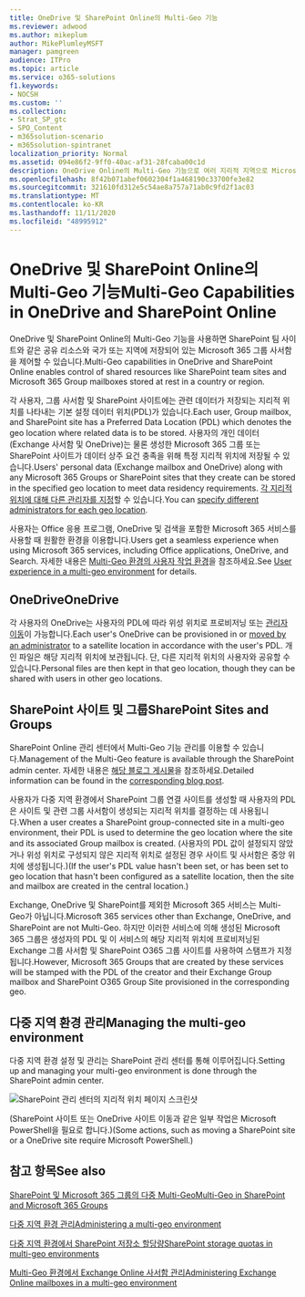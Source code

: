 ```yaml
---
title: OneDrive 및 SharePoint Online의 Multi-Geo 기능
ms.reviewer: adwood
ms.author: mikeplum
author: MikePlumleyMSFT
manager: pamgreen
audience: ITPro
ms.topic: article
ms.service: o365-solutions
f1.keywords:
- NOCSH
ms.custom: ''
ms.collection:
- Strat_SP_gtc
- SPO_Content
- m365solution-scenario
- m365solution-spintranet
localization_priority: Normal
ms.assetid: 094e86f2-9ff0-40ac-af31-28fcaba00c1d
description: OneDrive Online의 Multi-Geo 기능으로 여러 지리적 지역으로 Microsoft 365 범위를 확장합니다.
ms.openlocfilehash: 8f42b071abef0602304f1a468190c33700fe3e82
ms.sourcegitcommit: 321610fd312e5c54ae8a757a71ab0c9fd2f1ac03
ms.translationtype: MT
ms.contentlocale: ko-KR
ms.lasthandoff: 11/11/2020
ms.locfileid: "48995912"
---
```

# <a name="multi-geo-capabilities-in-onedrive-and-sharepoint-online"></a><span data-ttu-id="f7526-103">OneDrive 및 SharePoint Online의 Multi-Geo 기능</span><span class="sxs-lookup"><span data-stu-id="f7526-103">Multi-Geo Capabilities in OneDrive and SharePoint Online</span></span>

<span data-ttu-id="f7526-104">OneDrive 및 SharePoint Online의 Multi-Geo 기능을 사용하면 SharePoint 팀 사이트와 같은 공유 리소스와 국가 또는 지역에 저장되어 있는 Microsoft 365 그룹 사서함을 제어할 수 있습니다.</span><span class="sxs-lookup"><span data-stu-id="f7526-104">Multi-Geo capabilities in OneDrive and SharePoint Online enables control of shared resources like SharePoint team sites and Microsoft 365 Group mailboxes stored at rest in a country or region.</span></span>

<span data-ttu-id="f7526-105">각 사용자, 그룹 사서함 및 SharePoint 사이트에는 관련 데이터가 저장되는 지리적 위치를 나타내는 기본 설정 데이터 위치(PDL)가 있습니다.</span><span class="sxs-lookup"><span data-stu-id="f7526-105">Each user, Group mailbox, and SharePoint site has a Preferred Data Location (PDL) which denotes the geo location where related data is to be stored.</span></span> <span data-ttu-id="f7526-106">사용자의 개인 데이터(Exchange 사서함 및 OneDrive)는 물론 생성한 Microsoft 365 그룹 또는 SharePoint 사이트가 데이터 상주 요건 충족을 위해 특정 지리적 위치에 저장될 수 있습니다.</span><span class="sxs-lookup"><span data-stu-id="f7526-106">Users' personal data (Exchange mailbox and OneDrive) along with any Microsoft 365 Groups or SharePoint sites that they create can be stored in the specified geo location to meet data residency requirements.</span></span> <span data-ttu-id="f7526-107">[각 지리적 위치에 대해 다른 관리자를 지정](add-a-sharepoint-geo-admin.md)할 수 있습니다.</span><span class="sxs-lookup"><span data-stu-id="f7526-107">You can [specify different administrators for each geo location](add-a-sharepoint-geo-admin.md).</span></span>

<span data-ttu-id="f7526-108">사용자는 Office 응용 프로그램, OneDrive 및 검색을 포함한 Microsoft 365 서비스를 사용할 때 원활한 환경을 이용합니다.</span><span class="sxs-lookup"><span data-stu-id="f7526-108">Users get a seamless experience when using Microsoft 365 services, including Office applications, OneDrive, and Search.</span></span> <span data-ttu-id="f7526-109">자세한 내용은 [Multi-Geo 환경의 사용자 작업 환경](multi-geo-user-experience.md)을 참조하세요.</span><span class="sxs-lookup"><span data-stu-id="f7526-109">See [User experience in a multi-geo environment](multi-geo-user-experience.md) for details.</span></span>

## <a name="onedrive"></a><span data-ttu-id="f7526-110">OneDrive</span><span class="sxs-lookup"><span data-stu-id="f7526-110">OneDrive</span></span>

<span data-ttu-id="f7526-111">각 사용자의 OneDrive는 사용자의 PDL에 따라 위성 위치로 프로비저닝 또는 [관리자 이동](move-onedrive-between-geo-locations.md)이 가능합니다.</span><span class="sxs-lookup"><span data-stu-id="f7526-111">Each user's OneDrive can be provisioned in or [moved by an administrator](move-onedrive-between-geo-locations.md) to a satellite location in accordance with the user's PDL.</span></span> <span data-ttu-id="f7526-112">개인 파일은 해당 지리적 위치에 보관됩니다. 단, 다른 지리적 위치의 사용자와 공유할 수 있습니다.</span><span class="sxs-lookup"><span data-stu-id="f7526-112">Personal files are then kept in that geo location, though they can be shared with users in other geo locations.</span></span>

## <a name="sharepoint-sites-and-groups"></a><span data-ttu-id="f7526-113">SharePoint 사이트 및 그룹</span><span class="sxs-lookup"><span data-stu-id="f7526-113">SharePoint Sites and Groups</span></span>

<span data-ttu-id="f7526-114">SharePoint Online 관리 센터에서 Multi-Geo 기능 관리를 이용할 수 있습니다.</span><span class="sxs-lookup"><span data-stu-id="f7526-114">Management of the Multi-Geo feature is available through the SharePoint admin center.</span></span> <span data-ttu-id="f7526-115">자세한 내용은 [해당 블로그 게시물](https://techcommunity.microsoft.com/t5/Office-365-Blog/Now-available-Multi-Geo-in-SharePoint-and-Office-365-Groups/ba-p/263302)을 참조하세요.</span><span class="sxs-lookup"><span data-stu-id="f7526-115">Detailed information can be found in the [corresponding blog post](https://techcommunity.microsoft.com/t5/Office-365-Blog/Now-available-Multi-Geo-in-SharePoint-and-Office-365-Groups/ba-p/263302).</span></span>

<span data-ttu-id="f7526-116">사용자가 다중 지역 환경에서 SharePoint 그룹 연결 사이트를 생성할 때 사용자의 PDL은 사이트 및 관련 그룹 사서함이 생성되는 지리적 위치를 결정하는 데 사용됩니다.</span><span class="sxs-lookup"><span data-stu-id="f7526-116">When a user creates a SharePoint group-connected site in a multi-geo environment, their PDL is used to determine the geo location where the site and its associated Group mailbox is created.</span></span> <span data-ttu-id="f7526-117">(사용자의 PDL 값이 설정되지 않았거나 위성 위치로 구성되지 않은 지리적 위치로 설정된 경우 사이트 및 사서함은 중앙 위치에 생성됩니다.)</span><span class="sxs-lookup"><span data-stu-id="f7526-117">(If the user's PDL value hasn't been set, or has been set to geo location that hasn't been configured as a satellite location, then the site and mailbox are created in the central location.)</span></span>

<span data-ttu-id="f7526-118">Exchange, OneDrive 및 SharePoint를 제외한 Microsoft 365 서비스는 Multi-Geo가 아닙니다.</span><span class="sxs-lookup"><span data-stu-id="f7526-118">Microsoft 365 services other than Exchange, OneDrive, and SharePoint are not Multi-Geo.</span></span> <span data-ttu-id="f7526-119">하지만 이러한 서비스에 의해 생성된 Microsoft 365 그룹은 생성자의 PDL 및 이 서비스의 해당 지리적 위치에 프로비저닝된 Exchange 그룹 사서함 및 SharePoint O365 그룹 사이트를 사용하여 스탬프가 지정됩니다.</span><span class="sxs-lookup"><span data-stu-id="f7526-119">However, Microsoft 365 Groups that are created by these services will be stamped with the PDL of the creator and their Exchange Group mailbox and SharePoint O365 Group Site provisioned in the corresponding geo.</span></span> 

## <a name="managing-the-multi-geo-environment"></a><span data-ttu-id="f7526-120">다중 지역 환경 관리</span><span class="sxs-lookup"><span data-stu-id="f7526-120">Managing the multi-geo environment</span></span>

<span data-ttu-id="f7526-121">다중 지역 환경 설정 및 관리는 SharePoint 관리 센터를 통해 이루어집니다.</span><span class="sxs-lookup"><span data-stu-id="f7526-121">Setting up and managing your multi-geo environment is done through the SharePoint admin center.</span></span> 

![SharePoint 관리 센터의 지리적 위치 페이지 스크린샷](../media/sharepoint-multi-geo-admin-center.png)

<span data-ttu-id="f7526-123">(SharePoint 사이트 또는 OneDrive 사이트 이동과 같은 일부 작업은 Microsoft PowerShell을 필요로 합니다.)</span><span class="sxs-lookup"><span data-stu-id="f7526-123">(Some actions, such as moving a SharePoint site or a OneDrive site require Microsoft PowerShell.)</span></span>

## <a name="see-also"></a><span data-ttu-id="f7526-124">참고 항목</span><span class="sxs-lookup"><span data-stu-id="f7526-124">See also</span></span>

[<span data-ttu-id="f7526-125">SharePoint 및 Microsoft 365 그룹의 다중 Multi-Geo</span><span class="sxs-lookup"><span data-stu-id="f7526-125">Multi-Geo in SharePoint and Microsoft 365 Groups</span></span>](https://techcommunity.microsoft.com/t5/Office-365-Blog/Now-available-Multi-Geo-in-SharePoint-and-Office-365-Groups/ba-p/263302)

[<span data-ttu-id="f7526-126">다중 지역 환경 관리</span><span class="sxs-lookup"><span data-stu-id="f7526-126">Administering a multi-geo environment</span></span>](administering-a-multi-geo-environment.md)

[<span data-ttu-id="f7526-127">다중 지역 환경에서 SharePoint 저장소 할당량</span><span class="sxs-lookup"><span data-stu-id="f7526-127">SharePoint storage quotas in multi-geo environments</span></span>](sharepoint-multi-geo-storage-quota.md)

[<span data-ttu-id="f7526-128">Multi-Geo 환경에서 Exchange Online 사서함 관리</span><span class="sxs-lookup"><span data-stu-id="f7526-128">Administering Exchange Online mailboxes in a multi-geo environment</span></span>](administering-exchange-online-multi-geo.md)
